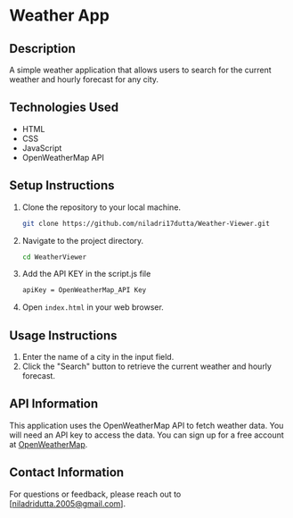 # Weather App

## Description
A simple weather application that allows users to search for the current weather and hourly forecast for any city.

## Technologies Used
- HTML
- CSS
- JavaScript
- OpenWeatherMap API

## Setup Instructions
1. Clone the repository to your local machine.
   ```bash
   git clone https://github.com/niladri17dutta/Weather-Viewer.git
   ```
2. Navigate to the project directory.
   ```bash
   cd WeatherViewer
   ```
3. Add the API KEY in the script.js file
    ```bash
    apiKey = OpenWeatherMap_API Key
    ```
4. Open `index.html` in your web browser.

## Usage Instructions
1. Enter the name of a city in the input field.
2. Click the "Search" button to retrieve the current weather and hourly forecast.

## API Information
This application uses the OpenWeatherMap API to fetch weather data. You will need an API key to access the data. You can sign up for a free account at [OpenWeatherMap](https://openweathermap.org/).

## Contact Information
For questions or feedback, please reach out to [niladridutta.2005@gmail.com].
